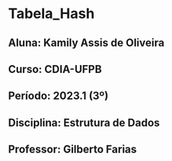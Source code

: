 # Tabela_Hash

## Aluna: Kamily Assis de Oliveira
## Curso: CDIA-UFPB
## Período: 2023.1 (3º)
## Disciplina: Estrutura de Dados
## Professor: Gilberto Farias
